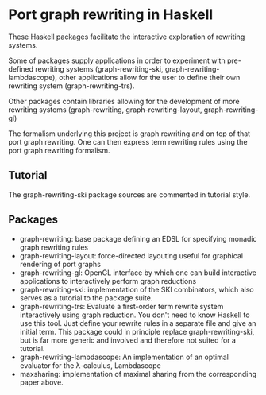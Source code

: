 # Port graph rewriting in Haskell

These Haskell packages facilitate the interactive exploration of rewriting systems.

Some of packages supply applications in order to experiment with pre-defined
rewriting systems (graph-rewriting-ski, graph-rewriting-lambdascope), other
applications allow for the user to define their own rewriting system
(graph-rewriting-trs).

Other packages contain libraries allowing for the development of more rewriting
systems (graph-rewriting, graph-rewriting-layout, graph-rewriting-gl)

The formalism underlying this project is graph rewriting and on top of that
port graph rewriting. One can then express term rewriting rules using the port
graph rewriting formalism.

## Tutorial

The graph-rewriting-ski package sources are commented in tutorial style.

## Packages

- graph-rewriting: base package defining an EDSL for specifying monadic graph rewriting rules
- graph-rewriting-layout: force-directed layouting useful for graphical rendering of port graphs
- graph-rewriting-gl: OpenGL interface by which one can build interactive applications to interactively perform graph reductions
- graph-rewriting-ski: implementation of the SKI combinators, which also serves as a tutorial to the package suite.
- graph-rewriting-trs: Evaluate a first-order term rewrite system interactively using graph reduction. You don't need to know Haskell to use this tool. Just define your rewrite rules in a separate file and give an initial term. This package could in principle replace graph-rewriting-ski, but is far more generic and involved and therefore not suited for a tutorial.
- graph-rewriting-lambdascope: An implementation of an optimal evaluator for the λ-calculus, Lambdascope
- maxsharing: implementation of maximal sharing from the corresponding paper above.
